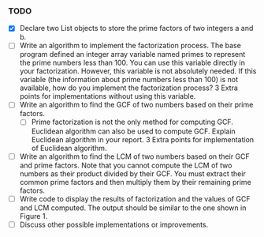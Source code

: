 ### TODO
- [x] Declare two List<int> objects to store the prime factors of two integers a and b.
- [ ] Write an algorithm to implement the factorization process. The base program defined
an integer array variable named primes to represent the prime numbers less than 100.
You can use this variable directly in your factorization. However, this variable is not
absolutely needed. If this variable (the information about prime numbers less than 100)
is not available, how do you implement the factorization process? 3 Extra points for
implementations without using this variable.
- [ ] Write an algorithm to find the GCF of two numbers based on their prime factors.
    - [ ] Prime factorization is not the only method for computing GCF. Euclidean algorithm can also be used
    to compute GCF. Explain Euclidean algorithm in your report. 3 Extra points for implementation of Euclidean algorithm.
- [ ] Write an algorithm to find the LCM of two numbers based on their GCF and prime
factors. Note that you cannot compute the LCM of two numbers as their product
divided by their GCF. You must extract their common prime factors and then multiply
them by their remaining prime factors.
- [ ] Write code to display the results of factorization and the values of GCF and LCM
computed. The output should be similar to the one shown in Figure 1.
- [ ] Discuss other possible implementations or improvements.
